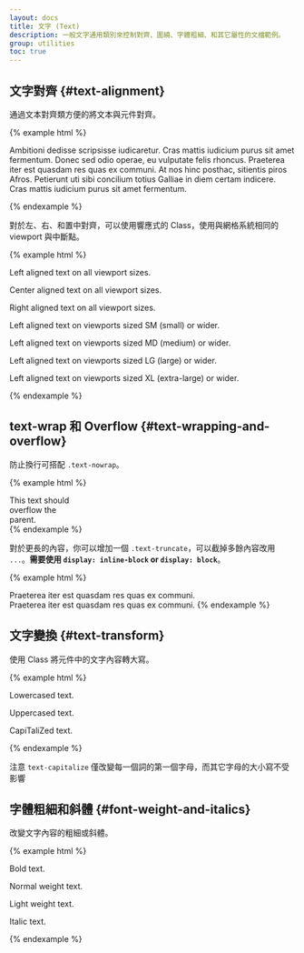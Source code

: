 ```yaml
---
layout: docs
title: 文字 (Text)
description: 一般文字通用類別來控制對齊、圍繞、字體粗細、和其它屬性的文檔範例。
group: utilities
toc: true
---
```


## 文字對齊 {#text-alignment}

通過文本對齊類方便的將文本與元件對齊。

{% example html %}
<p class="text-justify">Ambitioni dedisse scripsisse iudicaretur. Cras mattis iudicium purus sit amet fermentum. Donec sed odio operae, eu vulputate felis rhoncus. Praeterea iter est quasdam res quas ex communi. At nos hinc posthac, sitientis piros Afros. Petierunt uti sibi concilium totius Galliae in diem certam indicere. Cras mattis iudicium purus sit amet fermentum.</p>
{% endexample %}

對於左、右、和置中對齊，可以使用響應式的 Class，使用與網格系統相同的 viewport 與中斷點。

{% example html %}
<p class="text-left">Left aligned text on all viewport sizes.</p>
<p class="text-center">Center aligned text on all viewport sizes.</p>
<p class="text-right">Right aligned text on all viewport sizes.</p>

<p class="text-sm-left">Left aligned text on viewports sized SM (small) or wider.</p>
<p class="text-md-left">Left aligned text on viewports sized MD (medium) or wider.</p>
<p class="text-lg-left">Left aligned text on viewports sized LG (large) or wider.</p>
<p class="text-xl-left">Left aligned text on viewports sized XL (extra-large) or wider.</p>
{% endexample %}

## text-wrap 和 Overflow {#text-wrapping-and-overflow}

防止換行可搭配 `.text-nowrap`。

{% example html %}
<div class="text-nowrap bd-highlight" style="width: 8rem;">
  This text should overflow the parent.
</div>
{% endexample %}

對於更長的內容，你可以增加一個 `.text-truncate`，可以截掉多餘內容改用 `...`。**需要使用 `display: inline-block` or `display: block`**。

{% example html %}
<!-- Block level -->
<div class="row">
  <div class="col-2 text-truncate">
    Praeterea iter est quasdam res quas ex communi.
  </div>
</div>

<!-- Inline level -->
<span class="d-inline-block text-truncate" style="max-width: 150px;">
  Praeterea iter est quasdam res quas ex communi.
</span>
{% endexample %}

## 文字變換 {#text-transform}

使用 Class 將元件中的文字內容轉大寫。

{% example html %}
<p class="text-lowercase">Lowercased text.</p>
<p class="text-uppercase">Uppercased text.</p>
<p class="text-capitalize">CapiTaliZed text.</p>
{% endexample %}

注意 `text-capitalize` 僅改變每一個詞的第一個字母，而其它字母的大小寫不受影響

## 字體粗細和斜體 {#font-weight-and-italics}

改變文字內容的粗細或斜體。

{% example html %}
<p class="font-weight-bold">Bold text.</p>
<p class="font-weight-normal">Normal weight text.</p>
<p class="font-weight-light">Light weight text.</p>
<p class="font-italic">Italic text.</p>
{% endexample %}
